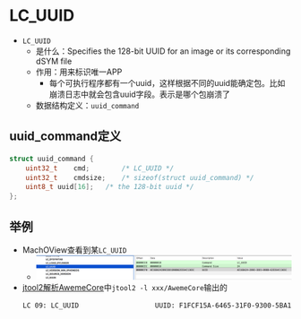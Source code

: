 # LC_UUID

* `LC_UUID`
  * 是什么：Specifies the 128-bit UUID for an image or its corresponding dSYM file
  * 作用：用来标识唯一APP
    * 每个可执行程序都有一个uuid，这样根据不同的uuid能确定包。比如崩溃日志中就会包含uuid字段。表示是哪个包崩溃了
  * 数据结构定义：`uuid_command`

## uuid_command定义

```c
struct uuid_command {
    uint32_t	cmd;		/* LC_UUID */
    uint32_t	cmdsize;	/* sizeof(struct uuid_command) */
    uint8_t	uuid[16];	/* the 128-bit uuid */
};
```

## 举例

* MachOView查看到某`LC_UUID`
  * ![machoview_lc_uuid_example](../../../assets/img/machoview_lc_uuid_example.png)
* [jtool2解析AwemeCore](../../../macho_tool/jtool2/examples/awemecore.md)中`jtool2 -l xxx/AwemeCore`输出的
  ```bash
  LC 09: LC_UUID                   UUID: F1FCF15A-6465-31F0-9300-5BA1B8F91017
  ```
